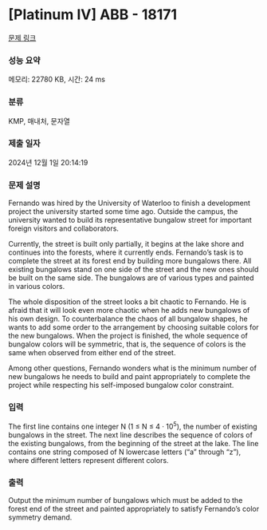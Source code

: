 # [Platinum IV] ABB - 18171 

[문제 링크](https://www.acmicpc.net/problem/18171) 

### 성능 요약

메모리: 22780 KB, 시간: 24 ms

### 분류

KMP, 매내처, 문자열

### 제출 일자

2024년 12월 1일 20:14:19

### 문제 설명

<p>Fernando was hired by the University of Waterloo to finish a development project the university started some time ago. Outside the campus, the university wanted to build its representative bungalow street for important foreign visitors and collaborators.</p>

<p>Currently, the street is built only partially, it begins at the lake shore and continues into the forests, where it currently ends. Fernando’s task is to complete the street at its forest end by building more bungalows there. All existing bungalows stand on one side of the street and the new ones should be built on the same side. The bungalows are of various types and painted in various colors.</p>

<p>The whole disposition of the street looks a bit chaotic to Fernando. He is afraid that it will look even more chaotic when he adds new bungalows of his own design. To counterbalance the chaos of all bungalow shapes, he wants to add some order to the arrangement by choosing suitable colors for the new bungalows. When the project is finished, the whole sequence of bungalow colors will be symmetric, that is, the sequence of colors is the same when observed from either end of the street.</p>

<p>Among other questions, Fernando wonders what is the minimum number of new bungalows he needs to build and paint appropriately to complete the project while respecting his self-imposed bungalow color constraint.</p>

### 입력 

 <p>The first line contains one integer N (1 ≤ N ≤ 4 · 10<sup>5</sup>), the number of existing bungalows in the street. The next line describes the sequence of colors of the existing bungalows, from the beginning of the street at the lake. The line contains one string composed of N lowercase letters (“a” through “z”), where different letters represent different colors.</p>

### 출력 

 <p>Output the minimum number of bungalows which must be added to the forest end of the street and painted appropriately to satisfy Fernando’s color symmetry demand.</p>

